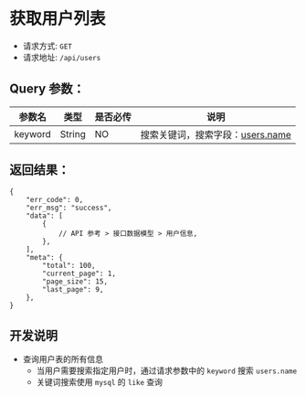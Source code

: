 # 获取用户列表

- 请求方式: `GET`
- 请求地址: `/api/users`

## Query 参数：

| 参数名 | 类型 | 是否必传 | 说明 |
| --- | --- | --- | --- |
| keyword | String | NO | 搜索关键词，搜索字段：[users.name][用户] |


## 返回结果：

```js:no-line-numbers
{
    "err_code": 0,
    "err_msg": "success",
    "data": [
        {
            // API 参考 > 接口数据模型 > 用户信息,
        },
    ],
    "meta": {
        "total": 100,
        "current_page": 1,
        "page_size": 15,
        "last_page": 9,
    },
}
```


## 开发说明

- 查询用户表的所有信息
    - 当用户需要搜索指定用户时，通过请求参数中的 `keyword` 搜索 `users.name`
    - 关键词搜索使用 `mysql` 的 `like` 查询


[用户]: ../database/patient/patients.md
